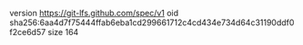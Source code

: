 version https://git-lfs.github.com/spec/v1
oid sha256:6aa4d7f75444ffab6eba1cd299661712c4cd434e734d64c31190ddf0f2ce6d57
size 164
